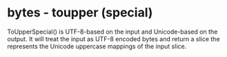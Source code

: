 # bytes - toupper (special)

ToUpperSpecial() is UTF-8-based on the input and Unicode-based on the output. It will treat the input as UTF-8 encoded bytes and return a slice the represents the Unicode uppercase mappings of the input slice.
